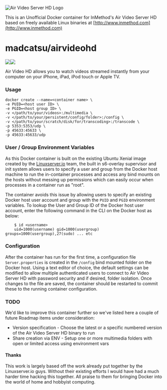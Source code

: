 ![Air Video Server HD Logo](http://inmethod.com/airvideohd/images/icon@2x.png)

This is an Unofficial Docker container for InMethod's Air Video Server HD based on freely available Linux binaries at [http://www.inmethod.com](http://www.inmethod.com)

# madcatsu/airvideohd

[![](https://images.microbadger.com/badges/version/madcatsu/airvideohd.svg)](https://microbadger.com/images/madcatsu/airvideohd "Get your own version badge on microbadger.com")[![](https://images.microbadger.com/badges/image/madcatsu/airvideohd.svg)](https://microbadger.com/images/madcatsu/airvideohd "Get your own image badge on microbadger.com")

Air Video HD allows you to watch videos streamed instantly from your computer on your iPhone, iPad, iPod touch or Apple TV.

### Usage

```
docker create --name=<container name> \
-e PUID=<host user ID> \
-e PGID=<host group ID> \
-v </path/to/your/videos>:/multimedia \
-v </path/to/your/persistent/config/folder>:/config \
-v </path/to/your/scratch/disk/for/transcoding>:/transcode \
-p 5353:5353/udp \
-p 45633:45633 \
-p 45633:45633/udp
```

### User / Group Environment Variables
As this Docker container is built on the existing Ubuntu Xenial image created by the [Linuxserver.io](https://www.linuxserver.io/) team, the built in s6-overlay supervisor and init system allows users to specify a user and group from the Docker host machine to run the in-container processes and access any bind mounts on the hosts without messing up permissions which can easily occur when processes in a container run as "root".

The container avoids this issue by allowing users to specify an existing Docker host user account and group with the `PUID` and `PGID` environment variables. To lookup the User and Group ID of the Docker host user account, enter the following command in the CLI on the Docker host as below:

```
    $ id <username>
    uid=1000(username) gid=1000(usergroup) groups=1000(usergroup),27(sudo) ... etc
```

### Configuration
After the container has run for the first time, a configuration file `Server.properties` is created in the `/config` bind mounted folder on the Docker host. Using a text editor of choice, the default settings can be modified to allow multiple authenticated users to connect to Air Video Server HD with password security and if desired, folder isolation. Once changes to the file are saved, the container should be restarted to commit these to the running container configuration.

### TODO
We'd like to improve this container further so we've listed here a couple of future Roadmap items under consideration:
+ Version specification - Choose the latest or a specific numbered version of the Air Video Server HD binary to run
+ Share creation via ENV - Setup one or more multimedia folders with open or limited access using environment vars

#### Thanks
This work is largely based off the work already put together by the Linuxserver.io guys. Without their existing efforts I would have had a much harder time hacking this together. All praise to them for bringing Docker into the world of home and hobbyist computing.
